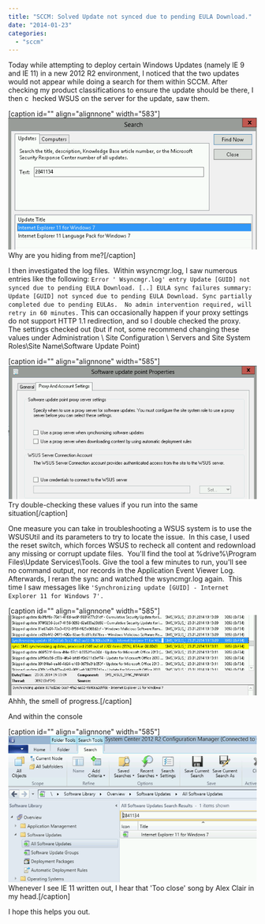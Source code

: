 ```yaml
---
title: "SCCM: Solved Update not synced due to pending EULA Download."
date: "2014-01-23"
categories: 
  - "sccm"
---
```


Today while attempting to deploy certain Windows Updates (namely IE 9 and IE 11) in a new 2012 R2 environment, I noticed that the two updates would not appear while doing a search for them within SCCM. After checking my product classifications to ensure the update should be there, I then c  hecked WSUS on the server for the update, saw them.

\[caption id="" align="alignnone" width="583"\][![updates_wont_dl_00](images/updates_wont_dl_001.png)](http://foxdeploy.files.wordpress.com/2014/01/updates_wont_dl_001.png) Why are you hiding from me?\[/caption\]

I then investigated the log files.  Within wsyncmgr.log, I saw numerous entries like the following: `Error ' Wsyncmgr.log' entry Update [GUID] not synced due to pending EULA Download. [..] EULA sync failures summary: Update [GUID] not synced due to pending EULA Download. Sync partially completed due to pending EULAs.  No admin intervention required, will retry in 60 minutes.` This can occasionally happen if your proxy settings do not support HTTP 1.1 redirection, and so I double checked the proxy.  The settings checked out (but if not, some recommend changing these values under Administration \\ Site Configuration \\ Servers and Site System Roles\\Site Name\\Software Update Point)

\[caption id="" align="alignnone" width="585"\][![updates_wont_dl_015](images/updates_wont_dl_015.png)](http://foxdeploy.files.wordpress.com/2014/01/updates_wont_dl_015.png) Try double-checking these values if you run into the same situation\[/caption\]

One measure you can take in troubleshooting a WSUS system is to use the WSUSUtil and its parameters to try to locate the issue.  In this case, I used the reset switch, which forces WSUS to recheck all content and redownload any missing or corrupt update files.  You'll find the tool at %drive%\\Program Files\\Update Services\\Tools. Give the tool a few minutes to run, you'll see no command output, nor records in the Application Event Viewer Log.  Afterwards, I reran the sync and watched the wsyncmgr.log again.  This time I saw messages like `'Synchronizing update [GUID] - Internet Explorer 11 for Windows 7'.`

\[caption id="" align="alignnone" width="585"\][![updates_wont_dl_01](images/updates_wont_dl_01.png)](http://foxdeploy.files.wordpress.com/2014/01/updates_wont_dl_01.png) Ahhh, the smell of progress.\[/caption\]

And within the console

\[caption id="" align="alignnone" width="585"\][![updates_wont_dl_02](images/updates_wont_dl_02.png)](http://foxdeploy.files.wordpress.com/2014/01/updates_wont_dl_02.png) Whenever I see IE 11 written out, I hear that 'Too close' song by Alex Clair in my head.\[/caption\]

I hope this helps you out.
